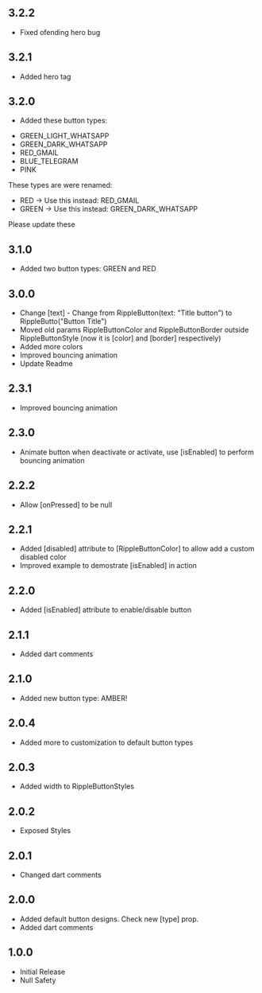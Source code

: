 ## 3.2.2
* Fixed ofending hero bug

## 3.2.1
* Added hero tag

## 3.2.0
* Added these button types: 
- GREEN_LIGHT_WHATSAPP
- GREEN_DARK_WHATSAPP
- RED_GMAIL
- BLUE_TELEGRAM
- PINK

These types are were renamed:
- RED -> Use this instead: RED_GMAIL
- GREEN -> Use this instead: GREEN_DARK_WHATSAPP

Please update these

## 3.1.0
* Added two button types: GREEN and RED

## 3.0.0
* Change [text] - Change from RippleButton(text: "Title button") to RippleButto("Button Title")
* Moved old params RippleButtonColor and RippleButtonBorder outside RippleButtonStyle (now it is [color] and [border] respectively)
* Added more colors
* Improved bouncing animation
* Update Readme

## 2.3.1
* Improved bouncing animation

## 2.3.0
* Animate button when deactivate or activate, use [isEnabled] to perform bouncing animation

## 2.2.2
* Allow [onPressed] to be null

## 2.2.1
* Added [disabled] attribute to [RippleButtonColor] to allow add a custom disabled color
* Improved example to demostrate [isEnabled] in action

## 2.2.0
* Added [isEnabled] attribute to enable/disable button

## 2.1.1
* Added dart comments

## 2.1.0
* Added new button type: AMBER!

## 2.0.4
* Added more to customization to default button types

## 2.0.3
* Added width to RippleButtonStyles

## 2.0.2
* Exposed Styles

## 2.0.1
* Changed dart comments

## 2.0.0
* Added default button designs. Check new [type] prop.
* Added dart comments

## 1.0.0
* Initial Release
* Null Safety